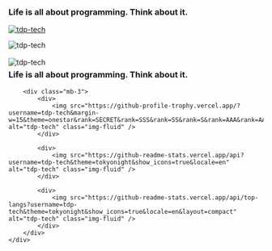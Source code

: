 <h3 align="left">Life is all about programming. Think about it.</h3>

<p align="left"> <a align="center" href="https://github.com/ryo-ma/github-profile-trophy"><img src="https://github-profile-trophy.vercel.app/?username=tdp-tech&margin-w=15&theme=onestar&rank=SECRET&rank=SSS&rank=SS&rank=S&rank=AAA&rank=AA&rank=A&rank=B" alt="tdp-tech"/></a> </p>

<div>&nbsp;<img align="left" src="https://github-readme-stats.vercel.app/api?username=tdp-tech&theme=tokyonight&show_icons=true&locale=en" alt="tdp-tech" /></div>
<br>
<div><img align="left" src="https://github-readme-stats.vercel.app/api/top-langs?username=tdp-tech&theme=tokyonight&show_icons=true&locale=en&layout=compact" alt="tdp-tech" /></div>


<div class="container my-5">
        <div class="text-left mb-3">
            <h3>Life is all about programming. Think about it.</h3>
        </div>

        <div class="mb-3">
            <div>
                <img src="https://github-profile-trophy.vercel.app/?username=tdp-tech&margin-w=15&theme=onestar&rank=SECRET&rank=SSS&rank=SS&rank=S&rank=AAA&rank=AA&rank=A&rank=B" alt="tdp-tech" class="img-fluid" />
            </div>

            <div>
                <img src="https://github-readme-stats.vercel.app/api?username=tdp-tech&theme=tokyonight&show_icons=true&locale=en" alt="tdp-tech" class="img-fluid" />
            </div>
            
            <div>
                <img src="https://github-readme-stats.vercel.app/api/top-langs?username=tdp-tech&theme=tokyonight&show_icons=true&locale=en&layout=compact" alt="tdp-tech" class="img-fluid" />
            </div>
        </div>
    </div>
